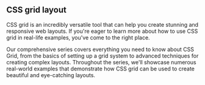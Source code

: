 ## CSS grid layout

CSS grid is an incredibly versatile tool that can help you create stunning and responsive web layouts. If you're eager to learn more about how to use CSS grid in real-life examples, you've come to the right place.

Our comprehensive series covers everything you need to know about CSS Grid, from the basics of setting up a grid system to advanced techniques for creating complex layouts. Throughout the series, we'll showcase numerous real-world examples that demonstrate how CSS grid can be used to create beautiful and eye-catching layouts.
